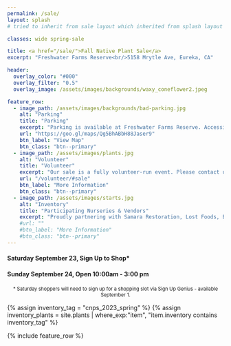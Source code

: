```yaml
---
permalink: /sale/
layout: splash
# tried to inherit from sale layout which inherited from splash layout but splash layout was called first? resulting in blanks where sale defined variables

classes: wide spring-sale

title: <a href="/sale/">Fall Native Plant Sale</a> 
excerpt: "Freshwater Farms Reserve<br/>5158 Mrytle Ave, Eureka, CA"

header:
  overlay_color: "#000"
  overlay_filter: "0.5"
  overlay_image: /assets/images/backgrounds/waxy_coneflower2.jpeg

feature_row:
  - image_path: /assets/images/backgrounds/bad-parking.jpg
    alt: "Parking"
    title: "Parking"
    excerpt: "Parking is available at Freshwater Farms Reserve. Accessible parking is located directly in front of the barn and available on a first-come, first-served basis"
    url: "https://goo.gl/maps/Qg5BhABbH88Jaser9"
    btn_label: "View Map"
    btn_class: "btn--primary"
  - image_path: /assets/images/plants.jpg
    alt: "Volunteer"
    title: "Volunteer"
    excerpt: "Our sale is a fully volunteer-run event. Please contact us if you are interested in helping out."
    url: "/volunteer/#sale"
    btn_label: "More Information"
    btn_class: "btn--primary"
  - image_path: /assets/images/starts.jpg
    alt: "Inventory"
    title: "Participating Nurseries & Vendors"
    excerpt: "Proudly partnering with Samara Restoration, Lost Foods, Bob Vogt Trees, Beresford's Bulbs and Brant's Plants."
    #url: ""
    #btn_label: "More Information"
    #btn_class: "btn--primary"
---
```

<div class="hours">
    <h4>Saturday September 23, Sign Up to Shop*</h4><!-- <a href="https://www.signupgenius.com/go/904054DA5A823A2F94-spring1" target="_blank">Sign Up to Shop</a>!</h4> -->
    <h4>Sunday September 24, Open 10:00am - 3:00 pm</h4>
</div>
<p style="text-align:center; font-size: 0.8em">
* Saturday shoppers will need to sign up for a shopping slot via Sign Up Genius - available September 1. 
</p>
<!--
<p style="text-align:center; font-size: 0.8em">
* Sunday shoppers stop by whenever. No signups necessary! 
</p>
-->

{% assign inventory_tag = "cnps_2023_spring" %}
{% assign inventory_plants = site.plants | where_exp:"item",
    "item.inventory contains inventory_tag" %}

<div class="browse-block" style="display:none">
    <div class="heading">
        <h1>Browse our Inventory:</h1>
        <a class="btn btn--primary" href="/sale/all/">View All Plants&nbsp; 
            <span class="count">&nbsp;({{ inventory_plants.size }})</span>
        </a>
    </div>
    <div class="content">
        <div class="inventory_type box">
            <h4>
                Browse by Type
            </h4>
            <div class="column">
                <div class="row">
                    <a href="/sale/shrubs/">Shrubs</a>
                </div>
                <div class="row">
                    <a href="/sale/perennials/">Perennials</a>
                </div>
                <div class="row">
                    <a href="/sale/annuals/">Annuals</a>
                </div>
                <div class="row">
                    <a href="/sale/vines/">Vines</a> 
                </div>
            </div>
            <div class="column">
                <div class="row">
                    <a href="/sale/trees/">Trees</a>
                </div>
                <div class="row">
                    <a href="/sale/ferns/">Ferns</a>
                </div>
                <div class="row">
                    <a href="/sale/grasses/">Grasses</a>
                </div>
                <div class="row">
                    <a href="/sale/succulents/">Succulents</a>
                </div>
            </div>
            <div class="clear"></div>
        </div>
        <div class="inventory_category box">
            <h4>
            Browse by Category
            </h4>
            <div class="column">
                <div class="row">
                    <a href="/sale/beginner/">
                    Beginner Favorites
                    </a>
                </div>
                <div class="row">
                    <a href="/sale/hedge/">
                    Hedges
                    </a>
                </div>
                <div class="row">
                    <a href="/sale/groundcover/">
                    Ground Covers
                    </a>
                </div>
                <div class="row">
                    <a href="/sale/deerresistant/">
                    Deer Resistant
                    </a>
                </div>
            </div>
            <div class="column">
                <div class="row">
                    <a href="/sale/butterfly/">
                    Butterfly Garden
                    </a>
                </div>
                <div class="row">
                    <a href="/sale/drought/">
                    Drought-Tolerant
                    </a>
                </div>
                <div class="row">
                    <a href="/sale/moisture">
                    Moisture-Loving
                    </a>
                </div>
            </div>
            <div class="clear"></div>
            <a href="" style="font-size: 0.9em; display:none;">Browse More Categories..</a>
        </div>
        <div class="clear"></div>
    </div>
</div>
{% include feature_row %}
<div class="faq-block" style="display:none">
    <h2>Frequently Asked Questions</h2>
    <div>
        <b>What payment methods are accepted?</b>
        <p>
            Cash and check are always 👍. However, we do also take credit - thank you!
        </p>
    </div>
    <div>
        <b>I'm having trouble signing up using Sign Up Genius.</b>
        <p>
        Send us an email with your name and preferred time slot. We will sign you up and send you an email confirmation.
        </p>
    </div>
    <div>
        <b>I might want to shop for longer than 30-minutes. Should I reserve multiple time slots?</b>
        <p>
        No need to! Just sign up for one time slot and extend your visit as needed.  
        </p>
    </div>
    <div>
        <b>Do I have to sign up to shop?</b>
        <p>
            Sign ups are only required on Saturday. You are free to wander in whenever and however on Sunday. However, if you're on the fence about signing up, we recommend signing up on Saturday if:
            <br/>&#9702; You plan on showing up with a list! Some species are especially popular and we do run out.
            <br/>&#9702; You want to go but the extra motivation of signing up will help. (We've all been there 😉) 
        </p>
    </div>
</div>

<div class="thanks-block" style="display:none">
    <h1>Thank You</h1>
    <div>
    <p>
    Thank you for being with us on this journey to spread native plants and protect biodiversity!
    </p>
    <p>Thank you to everyone who shops our sales - from those of you rewilding entire yards to those of you tending a few native plants on your balcony. Your stories continue to motivate and inspire us.</p>
    <p>We appreciate the nurseries and vendors that we partner with and the community of sharing and support you offer us. We feel so lucky to be working alongside such passionate people.</p>
    <p>Thank you to nursery managers Chris and Barbara for your tireless efforts and countless hours of hard work. We couldn't ask for more dedicated leaders.</p>
    <p>Lastly, huge thank yous to all our nursery and garden volunteers. Whether you have volunteered for one hour or many more, we appreciate you! This has been a particularly long winter but seeing everyone show up, ready to work in the cold mornings warms our hearts. 
    </p>
    </div>
</div>

